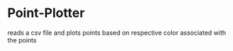 # Point-Plotter
reads a csv file and plots points based on respective color associated with the points
